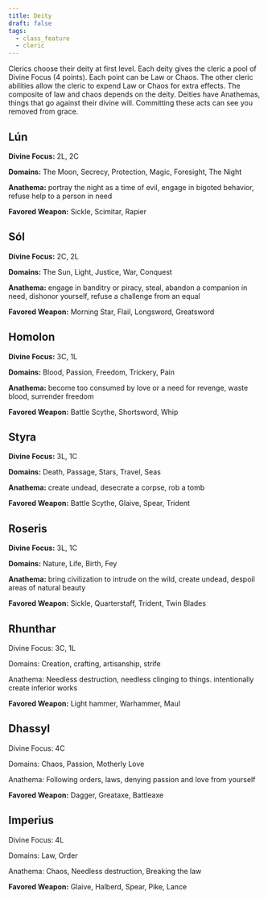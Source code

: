 ```yaml
---
title: Deity
draft: false
tags:
  - class_feature
  - cleric
---
```

Clerics choose their deity at first level. Each deity gives the cleric a pool of Divine Focus (4 points). Each point can be Law or Chaos. The other cleric abilities allow the cleric to expend Law or Chaos for extra effects. The composite of law and chaos depends on the deity. Deities have Anathemas, things that go against their divine will. Committing these acts can see you removed from grace.

## Lún

**Divine Focus:** 2L, 2C

**Domains:** The Moon, Secrecy, Protection, Magic, Foresight, The Night

**Anathema:** portray the night as a time of evil, engage in bigoted behavior, refuse help to a person in need

**Favored Weapon:** Sickle, Scimitar, Rapier

## Sól

**Divine Focus:** 2C, 2L

**Domains:** The Sun, Light, Justice, War, Conquest

**Anathema:** engage in banditry or piracy, steal, abandon a companion in need, dishonor yourself, refuse a challenge from an equal

**Favored Weapon:** Morning Star, Flail, Longsword, Greatsword

## Homolon

**Divine Focus:** 3C, 1L

**Domains:** Blood, Passion, Freedom, Trickery, Pain

**Anathema:** become too consumed by love or a need for revenge, waste blood, surrender freedom

**Favored Weapon:** Battle Scythe, Shortsword, Whip

## Styra

**Divine Focus:** 3L, 1C

**Domains:** Death, Passage, Stars, Travel, Seas

**Anathema:** create undead, desecrate a corpse, rob a tomb

**Favored Weapon:** Battle Scythe, Glaive, Spear, Trident

## Roseris

**Divine Focus:** 3L, 1C

**Domains:** Nature, Life, Birth, Fey

**Anathema:** bring civilization to intrude on the wild, create undead, despoil areas of natural beauty

**Favored Weapon:** Sickle, Quarterstaff, Trident, Twin Blades

## Rhunthar

Divine Focus: 3C, 1L

Domains: Creation, crafting, artisanship, strife

Anathema: Needless destruction, needless clinging to things. intentionally create inferior works

**Favored Weapon:** Light hammer, Warhammer, Maul

## Dhassyl

Divine Focus: 4C

Domains: Chaos, Passion, Motherly Love

Anathema: Following orders, laws, denying passion and love from yourself

**Favored Weapon:** Dagger, Greataxe, Battleaxe

## Imperius

Divine Focus: 4L

Domains: Law, Order

Anathema: Chaos, Needless destruction, Breaking the law

**Favored Weapon:** Glaive, Halberd, Spear, Pike, Lance